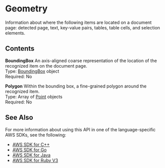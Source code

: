 # Geometry<a name="API_Geometry"></a>

Information about where the following items are located on a document page: detected page, text, key\-value pairs, tables, table cells, and selection elements\.

## Contents<a name="API_Geometry_Contents"></a>

 **BoundingBox**   <a name="Textract-Type-Geometry-BoundingBox"></a>
An axis\-aligned coarse representation of the location of the recognized item on the document page\.  
Type: [BoundingBox](API_BoundingBox.md) object  
Required: No

 **Polygon**   <a name="Textract-Type-Geometry-Polygon"></a>
Within the bounding box, a fine\-grained polygon around the recognized item\.  
Type: Array of [Point](API_Point.md) objects  
Required: No

## See Also<a name="API_Geometry_SeeAlso"></a>

For more information about using this API in one of the language\-specific AWS SDKs, see the following:
+  [AWS SDK for C\+\+](https://docs.aws.amazon.com/goto/SdkForCpp/textract-2018-06-27/Geometry) 
+  [AWS SDK for Go](https://docs.aws.amazon.com/goto/SdkForGoV1/textract-2018-06-27/Geometry) 
+  [AWS SDK for Java](https://docs.aws.amazon.com/goto/SdkForJava/textract-2018-06-27/Geometry) 
+  [AWS SDK for Ruby V3](https://docs.aws.amazon.com/goto/SdkForRubyV3/textract-2018-06-27/Geometry) 